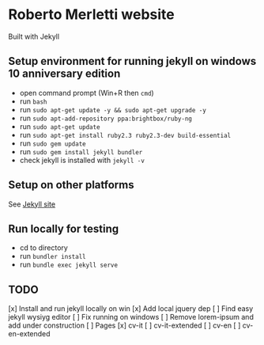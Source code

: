 # Roberto Merletti website

Built with Jekyll

## Setup environment for running jekyll on windows 10 anniversary edition

* open command prompt (Win+R then ```cmd```)
* run ```bash```
* run ```sudo apt-get update -y && sudo apt-get upgrade -y```
* run ```sudo apt-add-repository ppa:brightbox/ruby-ng```
* run ```sudo apt-get update```
* run ```sudo apt-get install ruby2.3 ruby2.3-dev build-essential```
* run ```sudo gem update```
* run ```sudo gem install jekyll bundler```
* check jekyll is installed with ```jekyll -v```

## Setup on other platforms

See [Jekyll site](https://jekyllrb.com/docs/windows/)

## Run locally for testing

* cd to directory
* run ```bundler install ```
* run ```bundle exec jekyll serve```

## TODO

[x] Install and run jekyll locally on win
[x] Add local jquery dep
[ ] Find easy jekyll wysiyg editor
[ ] Fix running on windows
[ ] Remove lorem-ipsum and add under construction
[ ] Pages
    [x] cv-it
    [ ] cv-it-extended
    [ ] cv-en
    [ ] cv-en-extended
